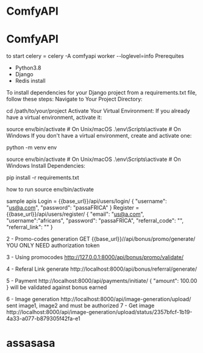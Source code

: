 # ComfyAPI
# ComfyAPI
  to start celery =  celery -A comfyapi worker --loglevel=info
  Prerequites
  - Python3.8
   - Django
   - Redis install
   
To install dependencies for your Django project from a requirements.txt file, follow these steps:
Navigate to Your Project Directory:

cd /path/to/your/project
Activate Your Virtual Environment:
If you already have a virtual environment, activate it:


source env/bin/activate  # On Unix/macOS
.\env\Scripts\activate   # On Windows
If you don't have a virtual environment, create and activate one:


python -m venv env

source env/bin/activate  # On Unix/macOS
.\env\Scripts\activate   # On Windows
Install Dependencies:
 
 pip install -r requirements.txt


  
  how to run
  source env/bin/activate

  sample apis
  Login = {{base_url}}/api/users/login/
    {
    "username": "us@a.com",
    "password": "passaFRICA"
}
  Register = {{base_url}}/api/users/register/
  {
  "email": "us@a.com",
  "username":"africans",
  "password": "passaFRICA",
  "referral_code": "",
  "referral_link": ""
}


2 - Promo-codes generation
GET {{base_url}}//api/bonus/promo/generate/
YOU ONLY NEED authorization token

3 - Using promocodes
http://127.0.0.1:8000/api/bonus/promo/validate/

4 - Referal Link generate
http://localhost:8000/api/bonus/referral/generate/

5 - Payment
http://localhost:8000/api/payments/initiate/
{
    "amount": 100.00
}
will be validated against bonus earned

6 - Image generation
http://localhost:8000/api/image-generation/upload/
sent image1, image2 and must be authorized
7 - Get image
http://localhost:8000/api/image-generation/upload/status/2357bfcf-1b19-4a33-a077-b879305f42fa-e1


# assasasa
